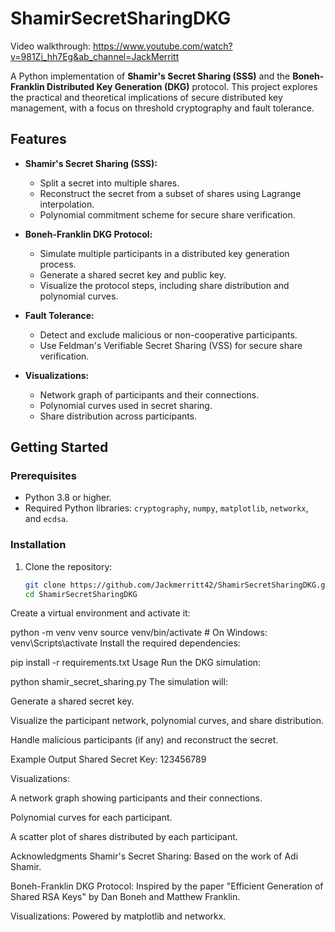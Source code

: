 # ShamirSecretSharingDKG

Video walkthrough: https://www.youtube.com/watch?v=981Zi_hh7Eg&ab_channel=JackMerritt

A Python implementation of **Shamir's Secret Sharing (SSS)** and the **Boneh-Franklin Distributed Key Generation (DKG)** protocol. This project explores the practical and theoretical implications of secure distributed key management, with a focus on threshold cryptography and fault tolerance.

## Features

- **Shamir's Secret Sharing (SSS):**
  - Split a secret into multiple shares.
  - Reconstruct the secret from a subset of shares using Lagrange interpolation.
  - Polynomial commitment scheme for secure share verification.

- **Boneh-Franklin DKG Protocol:**
  - Simulate multiple participants in a distributed key generation process.
  - Generate a shared secret key and public key.
  - Visualize the protocol steps, including share distribution and polynomial curves.

- **Fault Tolerance:**
  - Detect and exclude malicious or non-cooperative participants.
  - Use Feldman's Verifiable Secret Sharing (VSS) for secure share verification.

- **Visualizations:**
  - Network graph of participants and their connections.
  - Polynomial curves used in secret sharing.
  - Share distribution across participants.

## Getting Started

### Prerequisites

- Python 3.8 or higher.
- Required Python libraries: `cryptography`, `numpy`, `matplotlib`, `networkx`, and `ecdsa`.

### Installation

1. Clone the repository:
   ```bash
   git clone https://github.com/Jackmerritt42/ShamirSecretSharingDKG.git
   cd ShamirSecretSharingDKG
Create a virtual environment and activate it:

python -m venv venv
source venv/bin/activate  # On Windows: venv\Scripts\activate
Install the required dependencies:

pip install -r requirements.txt
Usage
Run the DKG simulation:


python shamir_secret_sharing.py
The simulation will:

Generate a shared secret key.

Visualize the participant network, polynomial curves, and share distribution.

Handle malicious participants (if any) and reconstruct the secret.

Example Output
Shared Secret Key: 123456789

Visualizations:

A network graph showing participants and their connections.

Polynomial curves for each participant.

A scatter plot of shares distributed by each participant.

Acknowledgments
Shamir's Secret Sharing: Based on the work of Adi Shamir.

Boneh-Franklin DKG Protocol: Inspired by the paper "Efficient Generation of Shared RSA Keys" by Dan Boneh and Matthew Franklin.

Visualizations: Powered by matplotlib and networkx.
